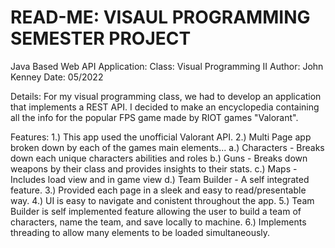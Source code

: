 # READ-ME: VISAUL PROGRAMMING SEMESTER PROJECT
Java Based Web API Application:
Class: Visual Programming II
Author: John Kenney
Date: 05/2022

Details:
  For my visual programming class, we had to develop an application that implements a REST API. I decided to make an encyclopedia containing all the info for the popular FPS game made by RIOT games "Valorant". 
  
Features: 
1.) This app used the unofficial Valorant API. 
2.) Multi Page app broken down by each of the games main elements...
    a.) Characters - Breaks down each unique characters abilities and roles
    b.) Guns - Breaks down weapons by their class and provides insights to their stats.
    c.) Maps - Includes load view and in game view
    d.) Team Builder - A self integrated feature.
3.) Provided each page in a sleek and easy to read/presentable way. 
4.) UI is easy to navigate and conistent throughout the app. 
5.) Team Builder is self implemented feature allowing the user to build a team of characters, name the team, and save locally to machine. 
6.) Implements threading to allow many elements to be loaded simultaneously.  
